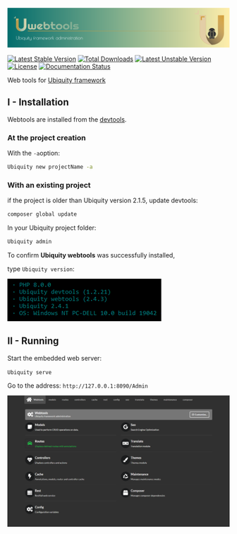 ![img](https://github.com/phpmv/ubiquity-webtools/blob/master/.github/images/webtools.png?raw=true)

[![Latest Stable Version](https://poser.pugx.org/phpmv/ubiquity-webtools/v/stable)](https://packagist.org/packages/phpmv/ubiquity-webtools)
[![Total Downloads](https://poser.pugx.org/phpmv/ubiquity-webtools/downloads)](https://packagist.org/packages/phpmv/ubiquity-webtools)
[![Latest Unstable Version](https://poser.pugx.org/phpmv/ubiquity-webtools/v/unstable)](https://packagist.org/packages/phpmv/ubiquity-webtools)
[![License](https://poser.pugx.org/phpmv/ubiquity-devtools/license)](https://packagist.org/packages/phpmv/ubiquity-webtools)
[![Documentation Status](https://readthedocs.org/projects/micro-framework/badge/?version=latest)](http://micro-framework.readthedocs.io/en/latest/?badge=latest)

Web tools for [Ubiquity framework](https://github.com/phpMv/ubiquity)
## I - Installation
Webtools are installed from the [devtools](https://github.com/phpMv/ubiquity-devtools).

### At the project creation
With the `-a`option:
```bash
Ubiquity new projectName -a
```
### With an existing project
if the project is older than Ubiquity version 2.1.5,
update devtools:
```bash
composer global update
```
In your Ubiquity project folder:

```bash
Ubiquity admin
```

To confirm **Ubiquity webtools** was successfully installed,

type ``Ubiquity version``:

![img](https://github.com/phpmv/ubiquity-webtools/blob/master/.github/images/webtools-version.png)

## II - Running

Start the embedded web server:

``Ubiquity serve``

Go to the address: ``http://127.0.0.1:8090/Admin``

![img](https://github.com/phpmv/ubiquity-webtools/blob/master/.github/images/webtools-interface.png)
